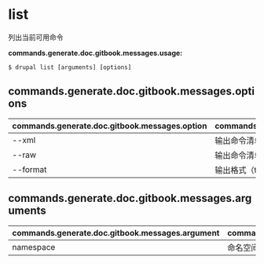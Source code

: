 # list
列出当前可用命令

**commands.generate.doc.gitbook.messages.usage:**
```
$ drupal list [arguments] [options]
```

## commands.generate.doc.gitbook.messages.options
commands.generate.doc.gitbook.messages.option | commands.generate.doc.gitbook.messages.details
-------|-------------
--xml | 输出命令清单为 XML 格式
--raw | 输出命令清单为原生格式
--format | 输出格式（txt, xml, json, or md）

## commands.generate.doc.gitbook.messages.arguments
commands.generate.doc.gitbook.messages.argument | commands.generate.doc.gitbook.messages.details
---------|-------------
namespace | 命名空间名称
